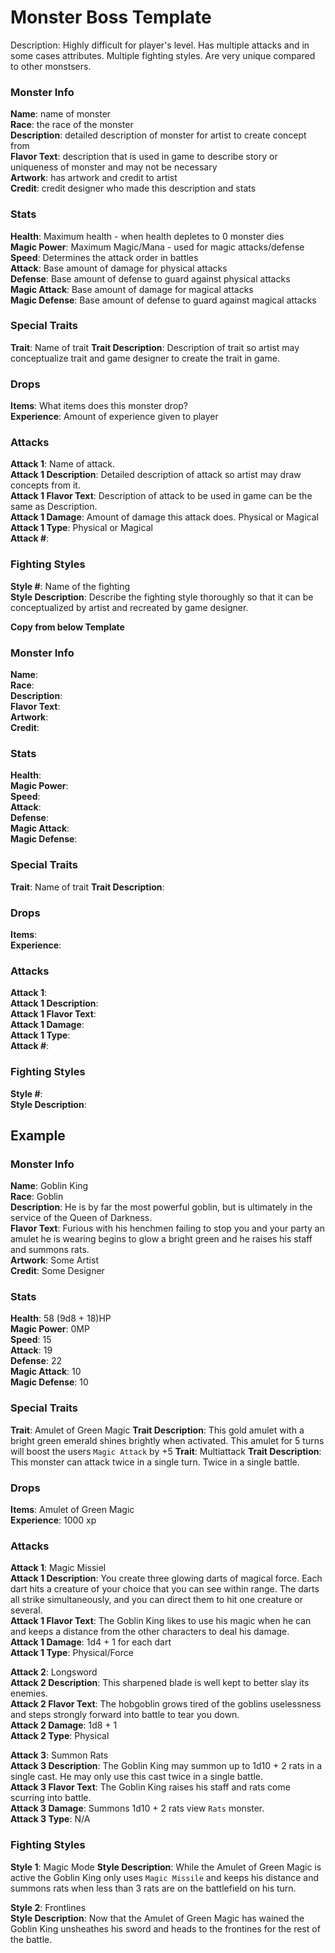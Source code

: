 # Monster Boss Template  

Description: Highly difficult for player's level. Has multiple attacks and in some cases attributes. Multiple fighting styles. Are very unique compared to other monstsers.  

### Monster Info  
**Name**: name of monster  
**Race**: the race of the monster  
**Description**: detailed description of monster for artist to create concept from  
**Flavor Text**: description that is used in game to describe story or uniqueness of monster and may not be necessary  
**Artwork**: has artwork and credit to artist  
**Credit**: credit designer who made this description and stats  

### Stats
**Health**: Maximum health - when health depletes to 0 monster dies  
**Magic Power**: Maximum Magic/Mana - used for magic attacks/defense  
**Speed**: Determines the attack order in battles  
**Attack**: Base amount of damage for physical attacks  
**Defense**: Base amount of defense to guard against physical attacks  
**Magic Attack**: Base amount of damage for magical attacks  
**Magic Defense**: Base amount of defense to guard against magical attacks  

### Special Traits
**Trait**: Name of trait
**Trait Description**: Description of trait so artist may conceptualize trait and game designer to create the trait in game.  

### Drops  
**Items**: What items does this monster drop?  
**Experience**: Amount of experience given to player  

### Attacks
**Attack 1**: Name of attack.  
**Attack 1 Description**: Detailed description of attack so artist may draw concepts from it.  
**Attack 1 Flavor Text**: Description of attack to be used in game can be the same as Description.  
**Attack 1 Damage**: Amount of damage this attack does.  Physical or Magical  
**Attack 1 Type**: Physical or Magical  
**Attack #**:  

### Fighting Styles  
**Style #**: Name of the fighting  
**Style Description**: Describe the fighting style thoroughly so that it can be conceptualized by artist and recreated by game designer.  

__Copy from below Template__
### Monster Info 
**Name**:  
**Race**:  
**Description**:  
**Flavor Text**:  
**Artwork**:  
**Credit**:  

### Stats
**Health**:  
**Magic Power**:  
**Speed**:  
**Attack**:  
**Defense**:  
**Magic Attack**:  
**Magic Defense**:  

### Special Traits
**Trait**: Name of trait
**Trait Description**:   

### Drops  
**Items**:  
**Experience**:  

### Attacks
**Attack 1**:  
**Attack 1 Description**:  
**Attack 1 Flavor Text**:  
**Attack 1 Damage**:  
**Attack 1 Type**:  
**Attack #**:  

### Fighting Styles  
**Style #**:   
**Style Description**:   

## Example
### Monster Info 
**Name**:  Goblin King  
**Race**: Goblin  
**Description**: He is by far the most powerful goblin, but is ultimately in the service of the Queen of Darkness.  
**Flavor Text**: Furious with his henchmen failing to stop you and your party an amulet he is wearing begins to glow a bright green and he raises his staff and summons rats.  
**Artwork**: Some Artist  
**Credit**: Some Designer  

### Stats
**Health**: 58 (9d8 + 18)HP  
**Magic Power**: 0MP  
**Speed**: 15  
**Attack**: 19  
**Defense**: 22  
**Magic Attack**: 10  
**Magic Defense**: 10  

### Special Traits
**Trait**: Amulet of Green Magic
**Trait Description**: This gold amulet with a bright green emerald shines brightly when activated. This amulet for 5 turns will boost the users `Magic Attack` by +5
**Trait**: Multiattack
**Trait Description**: This monster can attack twice in a single turn. Twice in a single battle.  

### Drops  
**Items**:  Amulet of Green Magic  
**Experience**: 1000 xp

### Attacks
**Attack 1**: Magic Missiel  
**Attack 1 Description**: You create three glowing darts of magical force. Each dart hits a creature of your choice that you can see within range. The darts all strike simultaneously, and you can direct them to hit one creature or several.  
**Attack 1 Flavor Text**: The Goblin King likes to use his magic when he can and keeps a distance from the other characters to deal his damage.  
**Attack 1 Damage**: 1d4 + 1 for each dart  
**Attack 1 Type**: Physical/Force  

**Attack 2**: Longsword  
**Attack 2 Description**: This sharpened blade is well kept to better slay its enemies.  
**Attack 2 Flavor Text**: The hobgoblin grows tired of the goblins uselessness and steps strongly forward into battle to tear you down.  
**Attack 2 Damage**: 1d8 + 1  
**Attack 2 Type**: Physical  

**Attack 3**: Summon Rats  
**Attack 3 Description**: The Goblin King may summon up to 1d10 + 2 rats in a single cast. He may only use this cast twice in a single battle.  
**Attack 3 Flavor Text**: The Goblin King raises his staff and rats come scurring into battle.  
**Attack 3 Damage**: Summons 1d10 + 2 rats view `Rats` monster.   
**Attack 3 Type**: N/A  

### Fighting Styles  
**Style 1**: Magic Mode
**Style Description**: While the Amulet of Green Magic is active the Goblin King only uses `Magic Missile` and keeps his distance and summons rats when less than 3 rats are on the battlefield on his turn.  

**Style 2**: Frontlines  
**Style Description**: Now that the Amulet of Green Magic has wained the Goblin King unsheathes his sword and heads to the frontines for the rest of the battle.   

